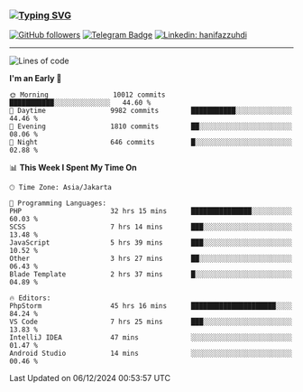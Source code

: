 ### [![Typing SVG](https://readme-typing-svg.herokuapp.com?font=lato&size=22&lines=Hi+There+👋)](https://git.io/typing-svg) 

[![GitHub followers](https://img.shields.io/github/followers/hanifazzuhdi?label=Follow&style=social)](https://github.com/hanifazzuhdi/?tab=follow) 
[![Telegram Badge](https://img.shields.io/badge/-hanif0198-blue?style=social&logo=telegram&link=https://www.t.me/hanif0198/)](https://www.t.me/hanif0198/) 
[![Linkedin: hanifazzuhdi](https://img.shields.io/badge/-hanifazzuhdi-blue?style=flat-square&logo=Linkedin&logoColor=white&link=https://www.linkedin.com/in/hanif-az-zuhdi-69688019b/)](https://www.linkedin.com/in/hanif-az-zuhdi-69688019b/) 

<hr/>

<!--START_SECTION:waka-->
![Lines of code](https://img.shields.io/badge/From%20Hello%20World%20I%27ve%20Written-74.8%20million%20lines%20of%20code-blue)

**I'm an Early 🐤** 

```text
🌞 Morning                10012 commits       ███████████░░░░░░░░░░░░░░   44.60 % 
🌆 Daytime                9982 commits        ███████████░░░░░░░░░░░░░░   44.46 % 
🌃 Evening                1810 commits        ██░░░░░░░░░░░░░░░░░░░░░░░   08.06 % 
🌙 Night                  646 commits         █░░░░░░░░░░░░░░░░░░░░░░░░   02.88 % 
```


📊 **This Week I Spent My Time On** 

```text
🕑︎ Time Zone: Asia/Jakarta

💬 Programming Languages: 
PHP                      32 hrs 15 mins      ███████████████░░░░░░░░░░   60.03 % 
SCSS                     7 hrs 14 mins       ███░░░░░░░░░░░░░░░░░░░░░░   13.48 % 
JavaScript               5 hrs 39 mins       ███░░░░░░░░░░░░░░░░░░░░░░   10.52 % 
Other                    3 hrs 27 mins       ██░░░░░░░░░░░░░░░░░░░░░░░   06.43 % 
Blade Template           2 hrs 37 mins       █░░░░░░░░░░░░░░░░░░░░░░░░   04.89 % 

🔥 Editors: 
PhpStorm                 45 hrs 16 mins      █████████████████████░░░░   84.24 % 
VS Code                  7 hrs 25 mins       ███░░░░░░░░░░░░░░░░░░░░░░   13.83 % 
IntelliJ IDEA            47 mins             ░░░░░░░░░░░░░░░░░░░░░░░░░   01.47 % 
Android Studio           14 mins             ░░░░░░░░░░░░░░░░░░░░░░░░░   00.46 % 
```


 Last Updated on 06/12/2024 00:53:57 UTC
<!--END_SECTION:waka-->
